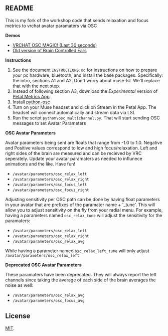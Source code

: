 ## README

This is my fork of the workshop code that sends relaxation and focus metrics to vrchat avatar paramaters via OSC

**Demos** 
- [VRCHAT OSC MAGIC! (Last 30 seconds)](https://twitter.com/kentrl_z/status/1497020472046800897)
- [Old version of Brain Controlled Ears](https://www.youtube.com/watch?v=WjWc51xNgKg)

**Instructions**
1. See the document `INSTRUCTIONS.md` for instructions on how to prepare your pc hardware, bluetooth, and install the base packages. Specifically: the intro, sections A1 and A2. Don't worry about muse-lsl. We'll replace that with the next step.
3. Instead of following section A3, download the *Experimental* version of [Petal Metrics App](https://petal.tech/downloads).
4. Install [python-osc](https://pypi.org/project/python-osc/)
5. Turn on your Muse headset and click on Stream in the Petal App. The headset will connect automatically and stream data via LSL
6. Run the script `python\osc_multichannel.py`. That will start sending OSC messages to set Avatar Parameters

**OSC Avatar Parameters**

Avatar parameters being sent are floats that range from -1.0 to 1.0. Negative and Positive values correspond to low and high focus/relaxation. Left and right sides of the brain are measured and can be recieved by VRC seperately. Update your avatar paramaters as needed to influnece animations and the like. Have fun!

- `/avatar/parameters/osc_relax_left`
- `/avatar/parameters/osc_relax_right`
- `/avatar/parameters/osc_focus_left`
- `/avatar/parameters/osc_focus_right`

Adjusting sensitivity per OSC path can be done by having float parameters in your avatar that are prefixes of the paramater name + '_tune'.
This will allow you to adjust sensitivity on the fly from your radial menu.
For example, having a parameters named `osc_relax_tune` will adjust the sensitivity for the paramaters:

- `/avatar/parameters/osc_relax_left`
- `/avatar/parameters/osc_relax_right`
- `/avatar/parameters/osc_relax_avg`

While having a parameter named `osc_relax_left_tune` will only adjust `/avatar/parameters/osc_relax_left`

**Deprecated OSC Avatar Parameters**

These paramaters have been deprecated. They will always report the left channels since taking the average of each side of the brain averages the noise as well:

- `/avatar/parameters/osc_relax_avg`
- `/avatar/parameters/osc_focus_avg`

## License
[MIT](http://opensource.org/licenses/MIT).



